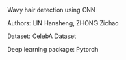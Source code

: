 Wavy hair detection using CNN

Authors: LIN Hansheng, ZHONG Zichao

Dataset: CelebA Dataset

Deep learning package: Pytorch
